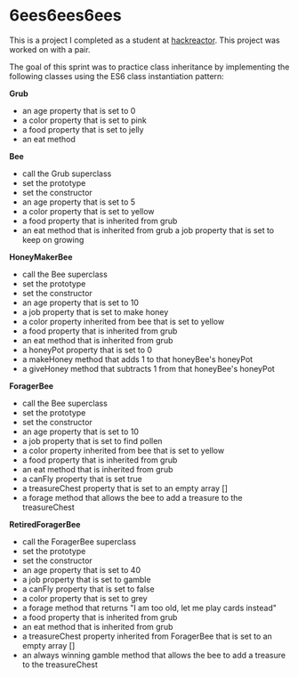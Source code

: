 # 6ees6ees6ees
This is a project I completed as a student at [hackreactor](http://hackreactor.com). This project was worked on with a pair.

The goal of this sprint was to practice class inheritance by implementing the following classes using the ES6 class instantiation pattern:

**Grub**
* an age property that is set to 0
* a color property that is set to pink
* a food property that is set to jelly
* an eat method

**Bee**
* call the Grub superclass
* set the prototype
* set the constructor
* an age property that is set to 5
* a color property that is set to yellow
* a food property that is inherited from grub
* an eat method that is inherited from grub
a job property that is set to keep on growing

**HoneyMakerBee**
* call the Bee superclass
* set the prototype
* set the constructor
* an age property that is set to 10
* a job property that is set to make honey
* a color property inherited from bee that is set to yellow
* a food property that is inherited from grub
* an eat method that is inherited from grub
* a honeyPot property that is set to 0
* a makeHoney method that adds 1 to that honeyBee\'s honeyPot
* a giveHoney method that subtracts 1 from that honeyBee\'s honeyPot

**ForagerBee**
* call the Bee superclass
* set the prototype
* set the constructor
* an age property that is set to 10
* a job property that is set to find pollen
* a color property inherited from bee that is set to yellow
* a food property that is inherited from grub
* an eat method that is inherited from grub
* a canFly property that is set true
* a treasureChest property that is set to an empty array []
* a forage method that allows the bee to add a treasure to the treasureChest

**RetiredForagerBee**
* call the ForagerBee superclass
* set the prototype
* set the constructor
* an age property that is set to 40
* a job property that is set to gamble
* a canFly property that is set to false
* a color property that is set to grey
* a forage method that returns "I am too old, let me play cards instead"
* a food property that is inherited from grub
* an eat method that is inherited from grub
* a treasureChest property inherited from ForagerBee that is set to an empty array []
* an always winning gamble method that allows the bee to add a treasure to the treasureChest
